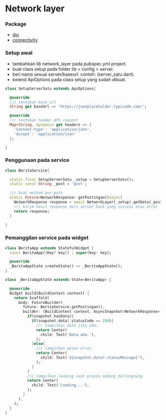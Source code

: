 # Network layer

### Package
- [dio](https://pub.dev/packages/dio)
- [connectivity](https://pub.dev/packages/connectivity)

### Setup awal
- tambahkan lib network_layer pada pubspec.yml project.
- buat class setup pada folder lib > config > server.
- beri nama sesuai server/baseurl. contoh: (server_satu.dart).
- extend ApiOptions pada class setup yang sudah dibuat.
```dart
class SetupServerSatu extends ApiOptions{

  @override
  /// tentukan base url
  String get baseUrl => 'https://jsonplaceholder.typicode.com/';

  @override
  /// tentukan header API request
  Map<String, dynamic> get headers => {
    'Content-type': 'application/json',
    'Accept': 'application/json'
  };

}
```

### Penggunaan pada service
```dart
class BeritaService{

  static final SetupServerSatu _setup = SetupServerSatu();
  static const String _post = 'post';

  /// buat method per path
  static Future<NetworkResponse> getPostingan()async{
    NetworkResponse response = await NetworkLayer(_setup).getData(_post);
    /// kirim hasil response dari server baik yang success atau error
    return response;
  }
  
}
``` 
### Pemanggilan service pada widget
```dart
class BeritaApp extends StatefulWidget {
  const BeritaApp({Key? key}) : super(key: key);

  @override
  _BeritaAppState createState() => _BeritaAppState();
}

class _BeritaAppState extends State<BeritaApp> {

  @override
  Widget build(BuildContext context) {
    return Scaffold(
      body: FutureBuilder(
        future: BeritaService.getPostingan(),
        builder: (BuildContext context, AsyncSnapshot<NetworkResponse> snapshot){
          if(snapshot.hasData){
            if(snapshot.data?.statusCode == 200){
              /// tampilkan data jika ada.
              return Center(
                child: Text('Data ada.'),
              );
            }else{
              /// tampilkan pesan error.
              return Center(
                child: Text('${snapshot.data?.statusMessage}'),
              );
            }
          }
          /// tampilkan loading saat proses sedang berlangsung.
          return Center(
            child: Text('Loading...'),
          );
        }
      ),
    );
  }
}

```